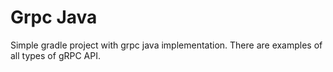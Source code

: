 # Grpc Java
Simple gradle project with grpc java implementation. There are examples of all types of gRPC API.

